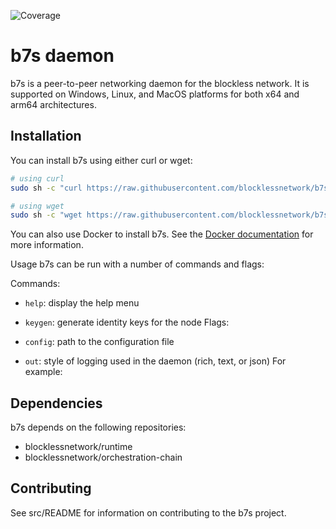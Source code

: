 ![Coverage](https://img.shields.io/badge/Coverage-47.9%25-yellow)


# b7s daemon

b7s is a peer-to-peer networking daemon for the blockless network. It is supported on Windows, Linux, and MacOS platforms for both x64 and arm64 architectures.

## Installation

You can install b7s using either curl or wget:

```bash
# using curl
sudo sh -c "curl https://raw.githubusercontent.com/blocklessnetwork/b7s/main/download.sh | bash"

# using wget
sudo sh -c "wget https://raw.githubusercontent.com/blocklessnetwork/b7s/main/download.sh -v -O download.sh; chmod +x download.sh; ./download.sh; rm -rf download.sh"
```

You can also use Docker to install b7s. See the [Docker documentation](/docker/README.md) for more information.

Usage
b7s can be run with a number of commands and flags:

Commands:

- `help`: display the help menu
- `keygen`: generate identity keys for the node
  Flags:

- `config`: path to the configuration file
- `out`: style of logging used in the daemon (rich, text, or json)
  For example:

## Dependencies

b7s depends on the following repositories:

- blocklessnetwork/runtime
- blocklessnetwork/orchestration-chain

## Contributing

See src/README for information on contributing to the b7s project.
